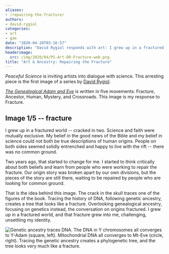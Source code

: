 ```yaml
---
aliases:
- /repairing-the-fracture/
authors:
- david-rygiol
categories:
- art
- gae
date: "2020-04-20T03:16:57"
description: "David Rygiol responds with art: I grew up in a fractured world, and the fracture grew into me, challenging, unsettling my identity."
headerimage:
  src: /img/2020/04/PS-Art-DR-Fracture-web.png
title: "Art & Ancestry: Repairing the Fracture"
---
```


*Peaceful Science* is inviting artists into dialogue with science. This arresting piece is the first image of a series by [David Rygiol](https://peacefulscience.org/rygiol-science-art/).

[*The Genealogical Adam and Eve*](https://www.amazon.com/Genealogical-Adam-Eve-Surprising-Universal-ebook/dp/B07V4TBL5Z/ref=sr_1_1?dchild=1&keywords=genealogical+Adam+and+eve&qid=1587012974&sr=8-1) is written in five movements: Fracture, Ancestor, Human, Mystery, and Crossroads. This image is my response to Fracture.

## Image 1/5 -- fracture

I grew up in a fractured world -- cracked in two. Science and faith were mutually exclusive. My belief in the good news of the Bible and my belief in science could not both be true descriptions of human origins. People on both sides seemed solidly entrenched and happy to live with the rift -- there was no common ground. 

Two years ago, that started to change for me. I started to think critically about both beliefs and learn from people who were working to repair the fracture. Our origin story was broken apart by our own divisions, but the pieces of the story are still there, waiting to be repaired by people who are looking for common ground. 

That is the idea behind this image. The crack in the skull traces one of the figures of the book. Tracing the history of DNA, following genetic ancestry, creates a tree that looks like a fracture. Overlooking genealogical ancestry, focusing on genetics instead, the conversation on origins fractured. I grew up in a fractured world, and that fracture grew into me, challenging, unsettling my identity.

![Genetic ancestry traces DNA. The DNA in Y chromosomes all converges to Y-Adam (square, left). Mitochondrial DNA all converges to Mt-Eve (circle, right). Tracing the genetic ancestry creates a phylogenetic tree, and the tree looks very much like a fracture.](/img/2020/04/Yadam-Meve.png)
